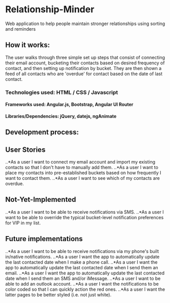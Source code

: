 # Relationship-Minder
Web application to help people maintain stronger relationships using sorting and reminders

## How it works:
The user walks through three simple set up steps that consist of connecting their email account, bucketing their contacts based on desired frequency of contact, and then setting up notification by bucket. They are then shown a feed of all contacts who are 'overdue' for contact based on the date of last contact.

### Technologies used: HTML / CSS / Javascript

#### Frameworks used: Angular.js, Bootstrap, Angular UI Router

#### Libraries/Dependencies: jQuery, datejs, ngAnimate

## Development process:

## User Stories
..*As a user I want to connect my email account and import my existing contacts so that I don't have to manually add them.
..*As a user I want to place my contacts into pre-established buckets based on how frequently I want to contact them.
..*As a user I want to see which of my contacts are overdue.

## Not-Yet-Implemented
..*As a user I want to be able to receive notifications via SMS.
..*As a user I want to be able to override the typical bucket-level notification preferences for VIP in my list.

## Future implementations
..*As a user I want to be able to receive notifications via my phone's built in/native notifications.
..*As a user I want the app to automatically update the last contacted date when I make a phone call.
..*As a user I want the app to automatically update the last contacted date when I send them an email.
..*As a user I want the app to automatically update the last contacted date when I send them an SMS and/or iMessage.
..*As a user I want to be able to add an outlook account.
..*As a user I want the notifications to be color coded so that I can quickly action the red ones.
..*As a user I want the latter pages to be better styled (i.e. not just white).
